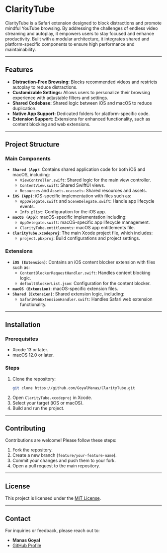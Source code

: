 # ClarityTube

ClarityTube is a Safari extension designed to block distractions and promote mindful YouTube browsing. By addressing the challenges of endless video streaming and autoplay, it empowers users to stay focused and enhance productivity. Built with a modular architecture, it integrates shared and platform-specific components to ensure high performance and maintainability.

---

## Features

- **Distraction-Free Browsing:** Blocks recommended videos and restricts autoplay to reduce distractions.
- **Customizable Settings:** Allows users to personalize their browsing experience with adjustable filters and settings.
- **Shared Codebase:** Shared logic between iOS and macOS to reduce duplication.
- **Native App Support:** Dedicated folders for platform-specific code.
- **Extension Support:** Extensions for enhanced functionality, such as content blocking and web extensions.

---

## Project Structure

### Main Components

- **`Shared (App)`**: Contains shared application code for both iOS and macOS, including:
  - `ViewController.swift`: Shared logic for the main view controller.
  - `ContentView.swift`: Shared SwiftUI views.
  - `Resources` and `Assets.xcassets`: Shared resources and assets.
- **`iOS (App)`**: iOS-specific implementation with files such as:
  - `AppDelegate.swift` and `SceneDelegate.swift`: Handle app lifecycle events.
  - `Info.plist`: Configuration for the iOS app.
- **`macOS (App)`**: macOS-specific implementation including:
  - `AppDelegate.swift`: macOS-specific app lifecycle management.
  - `ClarityTube.entitlements`: macOS app entitlements file.
- **`ClarityTube.xcodeproj`**: The main Xcode project file, which includes:
  - `project.pbxproj`: Build configurations and project settings.

### Extensions

- **`iOS (Extension)`**: Contains an iOS content blocker extension with files such as:
  - `ContentBlockerRequestHandler.swift`: Handles content blocking logic.
  - `defaultBlockerList.json`: Configuration for the content blocker.
- **`macOS (Extension)`**: macOS-specific extension files.
- **`Shared (Extension)`**: Shared extension logic, including:
  - `SafariWebExtensionHandler.swift`: Handles Safari web extension functionality.

---

## Installation

### Prerequisites

- Xcode 13 or later.
- macOS 12.0 or later.

### Steps

1. Clone the repository:
   ```bash
   git clone https://github.com/GoyalManas/ClarityTube.git
   ```
2. Open `ClarityTube.xcodeproj` in Xcode.
3. Select your target (iOS or macOS).
4. Build and run the project.

---

## Contributing

Contributions are welcome! Please follow these steps:

1. Fork the repository.
2. Create a new branch (`feature/your-feature-name`).
3. Commit your changes and push them to your fork.
4. Open a pull request to the main repository.

---

## License

This project is licensed under the [MIT License](LICENSE).

---

## Contact

For inquiries or feedback, please reach out to:

- **Manas Goyal**
- [GitHub Profile](https://github.com/GoyalManas)

